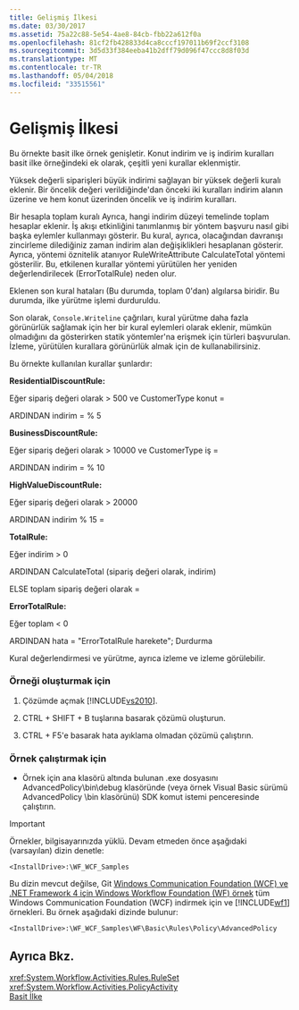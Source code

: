 ```yaml
---
title: Gelişmiş İlkesi
ms.date: 03/30/2017
ms.assetid: 75a22c88-5e54-4ae8-84cb-fbb22a612f0a
ms.openlocfilehash: 81cf2fb428833d4ca8cccf197011b69f2ccf3108
ms.sourcegitcommit: 3d5d33f384eeba41b2dff79d096f47ccc8d8f03d
ms.translationtype: MT
ms.contentlocale: tr-TR
ms.lasthandoff: 05/04/2018
ms.locfileid: "33515561"
---
```

# <a name="advanced-policy"></a>Gelişmiş İlkesi
Bu örnekte basit ilke örnek genişletir. Konut indirim ve iş indirim kuralları basit ilke örneğindeki ek olarak, çeşitli yeni kurallar eklenmiştir.  
  
 Yüksek değerli siparişleri büyük indirimi sağlayan bir yüksek değerli kuralı eklenir. Bir öncelik değeri verildiğinde'dan önceki iki kuralları indirim alanın üzerine ve hem konut üzerinden öncelik ve iş indirim kuralları.  
  
 Bir hesapla toplam kuralı Ayrıca, hangi indirim düzeyi temelinde toplam hesaplar eklenir. İş akışı etkinliğini tanımlanmış bir yöntem başvuru nasıl gibi başka eylemler kullanmayı gösterir. Bu kural, ayrıca, olacağından davranışı zincirleme dilediğiniz zaman indirim alan değişiklikleri hesaplanan gösterir. Ayrıca, yöntemi öznitelik atanıyor RuleWriteAttribute CalculateTotal yöntemi gösterilir. Bu, etkilenen kurallar yöntemi yürütülen her yeniden değerlendirilecek (ErrorTotalRule) neden olur.  
  
 Eklenen son kural hataları (Bu durumda, toplam 0'dan) algılarsa biridir. Bu durumda, ilke yürütme işlemi durduruldu.  
  
 Son olarak, `Console.Writeline` çağrıları, kural yürütme daha fazla görünürlük sağlamak için her bir kural eylemleri olarak eklenir, mümkün olmadığını da gösterirken statik yöntemler'na erişmek için türleri başvurulan. İzleme, yürütülen kurallara görünürlük almak için de kullanabilirsiniz.  
  
 Bu örnekte kullanılan kurallar şunlardır:  
  
 **ResidentialDiscountRule:**  
  
 Eğer sipariş değeri olarak > 500 ve CustomerType konut =  
  
 ARDINDAN indirim = % 5  
  
 **BusinessDiscountRule:**  
  
 Eğer sipariş değeri olarak > 10000 ve CustomerType iş =  
  
 ARDINDAN indirim = % 10  
  
 **HighValueDiscountRule:**  
  
 Eğer sipariş değeri olarak > 20000  
  
 ARDINDAN indirim % 15 =  
  
 **TotalRule:**  
  
 Eğer indirim > 0  
  
 ARDINDAN CalculateTotal (sipariş değeri olarak, indirim)  
  
 ELSE toplam sipariş değeri olarak =  
  
 **ErrorTotalRule:**  
  
 Eğer toplam \< 0  
  
 ARDINDAN hata = "ErrorTotalRule harekete"; Durdurma  
  
 Kural değerlendirmesi ve yürütme, ayrıca izleme ve izleme görülebilir.  
  
### <a name="to-build-the-sample"></a>Örneği oluşturmak için  
  
1.  Çözümde açmak [!INCLUDE[vs2010](../../../../includes/vs2010-md.md)].  
  
2.  CTRL + SHIFT + B tuşlarına basarak çözümü oluşturun.  
  
3.  CTRL + F5'e basarak hata ayıklama olmadan çözümü çalıştırın.  
  
### <a name="to-run-the-sample"></a>Örnek çalıştırmak için  
  
-   Örnek için ana klasörü altında bulunan .exe dosyasını AdvancedPolicy\bin\debug klasöründe (veya örnek Visual Basic sürümü AdvancedPolicy \bin klasörünü) SDK komut istemi penceresinde çalıştırın.  
  
> [!IMPORTANT]
>  Örnekler, bilgisayarınızda yüklü. Devam etmeden önce aşağıdaki (varsayılan) dizin denetle:  
>   
>  `<InstallDrive>:\WF_WCF_Samples`  
>   
>  Bu dizin mevcut değilse, Git [Windows Communication Foundation (WCF) ve .NET Framework 4 için Windows Workflow Foundation (WF) örnek](http://go.microsoft.com/fwlink/?LinkId=150780) tüm Windows Communication Foundation (WCF) indirmek için ve [!INCLUDE[wf1](../../../../includes/wf1-md.md)] örnekleri. Bu örnek aşağıdaki dizinde bulunur:  
>   
>  `<InstallDrive>:\WF_WCF_Samples\WF\Basic\Rules\Policy\AdvancedPolicy`  
  
## <a name="see-also"></a>Ayrıca Bkz.  
 <xref:System.Workflow.Activities.Rules.RuleSet>  
 <xref:System.Workflow.Activities.PolicyActivity>  
 [Basit İlke](../../../../docs/framework/windows-workflow-foundation/samples/simple-policy.md)
